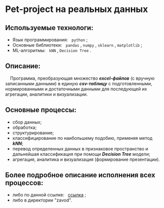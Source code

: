 # Pet-project на реальных данных

## Используемые технологи: 
- Язык программирования: &nbsp; `python` ;
- Основные библиотеки: &nbsp; `pandas` , `numpy` , `sklearn` , `matplotlib` ;
- ML-алгоритмы: &nbsp; `kNN` , `Decision Tree` .
  
## Описание:
&nbsp; &nbsp; Программа, преобразующая множество ___excel-файлов___ (с вручную записанными данными) в единую ___csv-таблицу___ с подготовленными, нормированными и достаточными данными для последующей их агрегации, аналитики и визуализации.

## Основные процессы:
- сбор данных;
- обработка;
- структурирование;
- классифицирование по наибольшему подобию, применяя метод ___kNN___;
- перевод определенных данных в признаковое пространство и дальнейшая классификация при помощи ___Decision Tree___ модели;
- агрегация, аналитика и визуализация (формирование презентации).
  

## Более подробное описание исполнения всех процессов:
- либо по данной ссылке: &nbsp; [ссылка](https://github.com/primera7790/ZAVOD_project/tree/master/zavod) ;
- либо в директории "zavod".
